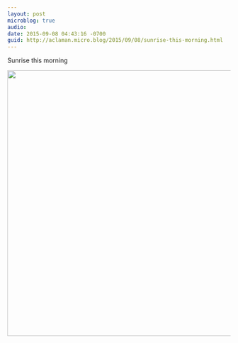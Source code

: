 ```yaml
---
layout: post
microblog: true
audio: 
date: 2015-09-08 04:43:16 -0700
guid: http://aclaman.micro.blog/2015/09/08/sunrise-this-morning.html
---
```

Sunrise this morning

<img src="http://micro.alexclaman.com/uploads/2018/fe30719f07.jpg" width="600" height="600" />
